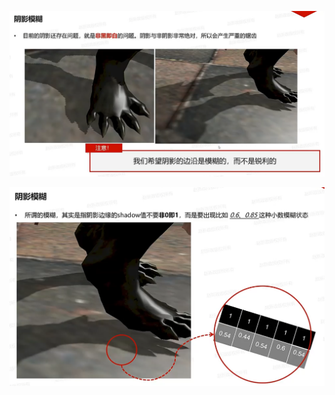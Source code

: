 ![输入图片说明](/imgs/2025-02-26/v9skIEn2B1oTFxAx.png)

![输入图片说明](/imgs/2025-02-26/QcwymgPDZ868xQwW.png)
<!--stackedit_data:
eyJoaXN0b3J5IjpbNzU0ODgwNjc1XX0=
-->